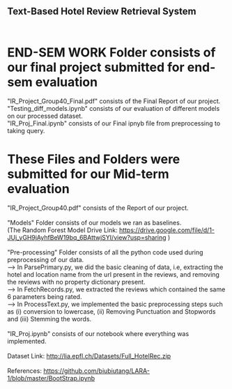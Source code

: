 ## Text-Based Hotel Review Retrieval System <br /> <br />

# END-SEM WORK Folder consists of our final project submitted for end-sem evaluation <br /> 
 "IR_Project_Group40_Final.pdf" consists of the Final Report of our project. <br />
 "Testing_diff_models.ipynb" consists of our evaluation of different models on our processed dataset. <br />
 "IR_Proj_Final.ipynb" consists of our Final ipnyb file from preprocessing to taking query. <br />


# These Files and Folders were submitted for our Mid-term evaluation <br /> 
 "IR_Project_Group40.pdf" consists of the Report of our project. <br /> <br />
 "Models" Folder consists of our models we ran as baselines. <br />
    (The Random Forest Model Drive Link: https://drive.google.com/file/d/1-JUj_yGH9jAyhfBeW19bq_6BAttwjSYI/view?usp=sharing )   <br /> <br />
  "Pre-processing" Folder consists of all the python code used during preprocessing of our data. <br />
         --> In ParsePrimary.py, we did the basic cleaning of data, i.e, extracting the hotel and location name from the url present in the reviews, and removing the reviews with no property dictionary present. <br />
         --> In FetchRecords.py, we extracted the reviews which contained the same 6 parameters being rated. <br />
         --> In ProcessText.py, we implemented the basic preprocessing steps such as (i) conversion to lowercase, (ii) Removing Punctuation and Stopwords and (iii) Stemming the words. <br /> <br />
   "IR_Proj.ipynb" consists of our notebook where everything was implemented. <br /> <br />
 Dataset Link: http://lia.epfl.ch/Datasets/Full_HotelRec.zip <br /> <br />
References: https://github.com/biubiutang/LARA-1/blob/master/BootStrap.ipynb
